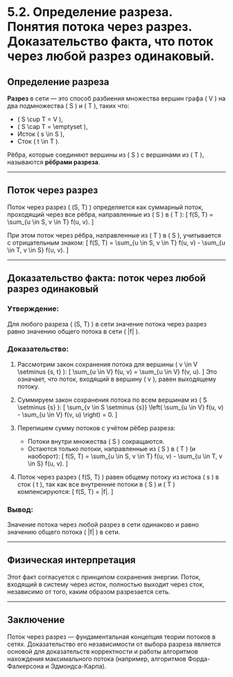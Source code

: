 # 5.2. Определение разреза. Понятия потока через разрез. Доказательство факта, что поток через любой разрез одинаковый.

## Определение разреза

**Разрез** в сети — это способ разбиения множества вершин графа \( V \) на два подмножества \( S \) и \( T \), таких что:
- \( S \cup T = V \),
- \( S \cap T = \emptyset \),
- Исток \( s \in S \),
- Сток \( t \in T \).

Рёбра, которые соединяют вершины из \( S \) с вершинами из \( T \), называются **рёбрами разреза**.

---

## Поток через разрез

Поток через разрез \( (S, T) \) определяется как суммарный поток, проходящий через все рёбра, направленные из \( S \) в \( T \):
\[
f(S, T) = \sum_{u \in S, v \in T} f(u, v).
\]

При этом поток через рёбра, направленные из \( T \) в \( S \), учитывается с отрицательным знаком:
\[
f(S, T) = \sum_{u \in S, v \in T} f(u, v) - \sum_{u \in T, v \in S} f(u, v).
\]

---

## Доказательство факта: поток через любой разрез одинаковый

### Утверждение:
Для любого разреза \( (S, T) \) в сети значение потока через разрез равно значению общего потока в сети \( |f| \).

### Доказательство:
1. Рассмотрим закон сохранения потока для вершины \( v \in V \setminus \{s, t\} \):
   \[
   \sum_{u \in V} f(u, v) = \sum_{u \in V} f(v, u).
   \]
   Это означает, что поток, входящий в вершину \( v \), равен выходящему потоку.

2. Суммируем закон сохранения потока по всем вершинам из \( S \setminus \{s\} \):
   \[
   \sum_{v \in S \setminus \{s\}} \left( \sum_{u \in V} f(u, v) - \sum_{u \in V} f(v, u) \right) = 0.
   \]

3. Перепишем сумму потоков с учётом рёбер разреза:
   - Потоки внутри множества \( S \) сокращаются.
   - Остаются только потоки, направленные из \( S \) в \( T \) (и наоборот):
   \[
   f(S, T) = \sum_{u \in S, v \in T} f(u, v) - \sum_{u \in T, v \in S} f(u, v).
   \]

4. Поток через разрез \( f(S, T) \) равен общему потоку из истока \( s \) в сток \( t \), так как все внутренние потоки в \( S \) и \( T \) компенсируются:
   \[
   f(S, T) = |f|.
   \]

### Вывод:
Значение потока через любой разрез в сети одинаково и равно значению общего потока \( |f| \) в сети.

---

## Физическая интерпретация

Этот факт согласуется с принципом сохранения энергии. Поток, входящий в систему через исток, полностью выходит через сток, независимо от того, каким образом разрезается сеть.

---

## Заключение

Поток через разрез — фундаментальная концепция теории потоков в сетях. Доказательство его независимости от выбора разреза является основой для доказательств корректности и работы алгоритмов нахождения максимального потока (например, алгоритмов Форда-Фалкерсона и Эдмондса-Карпа).
